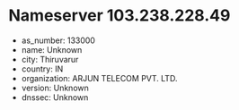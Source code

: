 # Nameserver 103.238.228.49

* as_number: 133000
* name: Unknown
* city: Thiruvarur
* country: IN
* organization: ARJUN TELECOM PVT. LTD.
* version: Unknown
* dnssec: Unknown
